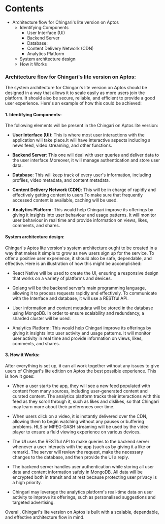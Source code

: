 
# Contents
- Architecture flow for Chingari's lite version on Aptos
	- Identifying Components
		- User Interface (UI)
		- Backend Server
		- Database:
		- Content Delivery Network (CDN)
		- Analytics Platform
	- System architecture design
	- How it Works

### Architecture flow for Chingari's lite version on Aptos:

The system architecture for Chingari's lite version on Aptos should be designed in a way that allows it to scale easily as more users join the platform. It should also be secure, reliable, and efficient to provide a good user experience. Here's an example of how this could be achieved:

#### 1. Identifying Components: 
The following elements will be present in the Chingari on Aptos lite version:


- **User Interface (UI)**: This is where most user interactions with the application will take place.It will have interactive aspects including a news feed, video streaming, and other functions.


- **Backend Server**: This one will deal with user queries and deliver data to the user interface.Moreover, it will manage authentication and store user data.


- **Database**: This will keep track of every user's information, including profiles, video metadata, and content metadata.


- **Content Delivery Network (CDN)**: This will be in charge of rapidly and effectively getting content to users.To make sure that frequently accessed content is available, caching will be used. 

- **Analytics Platform**: This would help Chingari improve its offerings by giving it insights into user behaviour and usage patterns. It will monitor user behaviour in real time and provide information on views, likes, comments, and shares. 


#### System architecture design:


Chingari's Aptos lite version's system architecture ought to be created in a way that makes it simple to grow as new users sign up for the service.
To offer a positive user experience, it should also be safe, dependable, and effective.
Here is an illustration of how this might be accomplished:


-  React Native will be used to create the UI, ensuring a responsive design that works on a variety of platforms and devices.

- Golang will be the backend server's main programming language, allowing it to process requests rapidly and effectively. To communicate with the Interface and database, it will use a RESTful API.

- User information and content metadata will be stored in the database using MongoDB. In order to ensure scalability and redundancy, a sharded cluster will be used. 

-  Analytics Platform: This would help Chingari improve its offerings by giving it insights into user activity and usage patterns. It will monitor user activity in real time and provide information on views, likes, comments, and shares. 


#### 3.  How it Works: 

After everything is set up, it can all work together without any issues to give users of Chingari's lite edition on Aptos the best possible experience.
This is how it goes:

- When a user starts the app, they will see a new feed populated with content from many sources, including user-generated content and curated content. The analytics platform tracks their interactions with this feed as they scroll through it, such as likes and dislikes, so that Chingari may learn more about their preferences over time.

- When users click on a video, it is instantly delivered over the CDN, allowing them to begin watching without any pauses or buffering problems. HLS or MPEG-DASH streaming will be used by the video player to ensure a fluid viewing experience on various devices. 

- The UI uses the RESTful API to make queries to the backend server whenever a user interacts with the app (such as by giving it a like or remark). The server will review the request, make the necessary changes to the database, and then provide the UI a reply.

- The backend server handles user authentication while storing all user data and content information safely in MongoDB. All data will be encrypted both in transit and at rest because protecting user privacy is a high priority.

- Chingari may leverage the analytics platform's real-time data on user activity to improve its offerings, such as personalised suggestions and targeted advertising.


Overall, Chingari's lite version on Aptos is built with a scalable, dependable, and effective architecture flow in mind. 


